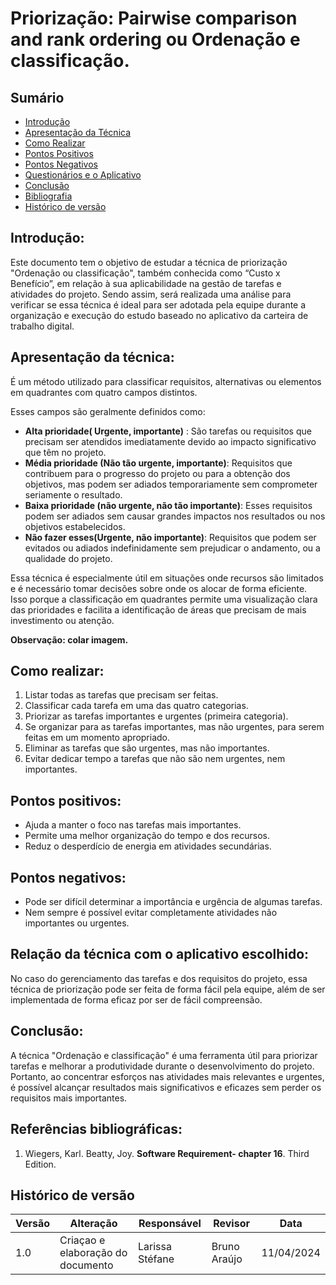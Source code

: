 # Priorização: Pairwise comparison and rank ordering ou Ordenação e classificação.

## Sumário
* [Introdução](#Introdução)
* [Apresentação da Técnica](#Apresentação-da-Técnica)
* [Como Realizar](#Como-Realizar)
* [Pontos Positivos](#Pontos-Positivos)
* [Pontos Negativos](#Pontos-Negativos)
* [Questionários e o Aplicativo](#Questionários-e-o-Aplicativo)
* [Conclusão](#Conclusão)
* [Bibliografia](#Bibliografia)
* [Histórico de versão](#Histórico-de-versão)

## Introdução:

Este documento tem o objetivo de estudar a técnica de priorização "Ordenação ou classificação", também conhecida como “Custo x Benefício”, em relação à sua aplicabilidade na gestão de tarefas e atividades do projeto. Sendo assim, será realizada uma análise para verificar se essa técnica é ideal para ser adotada pela equipe durante a organização e execução do estudo baseado no aplicativo da carteira de trabalho digital. 

## Apresentação da técnica:

É um método utilizado para classificar requisitos, alternativas ou elementos em quadrantes com quatro campos distintos. 

Esses campos são geralmente definidos como:

- **Alta prioridade( Urgente, importante)** : São tarefas ou requisitos que precisam ser atendidos imediatamente devido ao impacto significativo que têm no projeto.
- **Média prioridade (Não tão urgente, importante)**: Requisitos que contribuem para o progresso do projeto ou para a obtenção dos objetivos, mas podem ser adiados temporariamente sem comprometer seriamente o resultado.
- **Baixa prioridade (não urgente, não tão importante)**: Esses requisitos podem ser adiados sem causar grandes impactos nos resultados ou nos objetivos estabelecidos. 
- **Não fazer esses(Urgente, não importante)**: Requisitos que podem ser evitados ou adiados indefinidamente sem prejudicar o andamento, ou a qualidade do projeto.

Essa técnica é especialmente útil em situações onde recursos são limitados e é necessário tomar decisões sobre onde os alocar de forma eficiente. Isso porque a classificação em quadrantes permite uma visualização clara das prioridades e facilita a identificação de áreas que precisam de mais investimento ou atenção.

**Observação: colar imagem.**

## Como realizar:

1. Listar todas as tarefas que precisam ser feitas.
2. Classificar cada tarefa em uma das quatro categorias.
3. Priorizar as tarefas importantes e urgentes (primeira categoria).
4. Se organizar para as tarefas importantes, mas não urgentes, para serem feitas em um momento apropriado.
5. Eliminar as tarefas que são urgentes, mas não importantes.
6. Evitar dedicar tempo a tarefas que não são nem urgentes, nem importantes.

## Pontos positivos:

- Ajuda a manter o foco nas tarefas mais importantes.
- Permite uma melhor organização do tempo e dos recursos.
- Reduz o desperdício de energia em atividades secundárias.

## Pontos negativos:

- Pode ser difícil determinar a importância e urgência de algumas tarefas.
- Nem sempre é possível evitar completamente atividades não importantes ou urgentes.

## Relação da técnica com o aplicativo escolhido:

No caso do gerenciamento das tarefas e dos requisitos do projeto, essa técnica de priorização pode ser feita de forma fácil pela equipe, além de ser implementada de forma eficaz por ser de fácil compreensão. 

## Conclusão:

A técnica "Ordenação e classificação" é uma ferramenta útil para priorizar tarefas e melhorar a produtividade durante o desenvolvimento do projeto. Portanto, ao concentrar esforços nas atividades mais relevantes e urgentes, é possível alcançar resultados mais significativos e eficazes sem perder os requisitos mais importantes.

## Referências bibliográficas:
1. Wiegers, Karl. Beatty, Joy. **Software Requirement- chapter 16**. Third Edition.


## Histórico de versão

| Versão | Alteração | Responsável | Revisor | Data |
| - | - | - | - | - |
| 1.0 | Criaçao e elaboração do documento | Larissa Stéfane | Bruno Araújo | 11/04/2024 |
